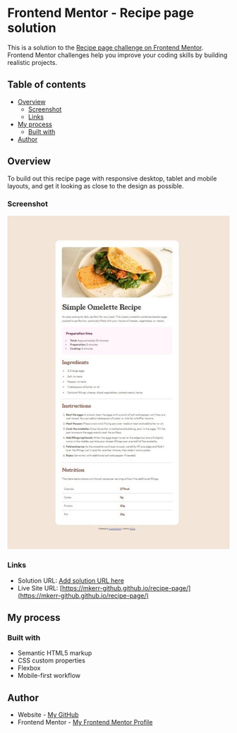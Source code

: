 # Frontend Mentor - Recipe page solution

This is a solution to the [Recipe page challenge on Frontend Mentor](https://www.frontendmentor.io/challenges/recipe-page-KiTsR8QQKm). Frontend Mentor challenges help you improve your coding skills by building realistic projects. 

## Table of contents

- [Overview](#overview)
  - [Screenshot](#screenshot)
  - [Links](#links)
- [My process](#my-process)
  - [Built with](#built-with)
- [Author](#author)


## Overview

To build out this recipe page with responsive desktop, tablet and mobile layouts, and get it looking as close to the design as possible.

### Screenshot

![](./screenshot.jpg)

### Links

- Solution URL: [Add solution URL here](https://your-solution-url.com)
- Live Site URL: [https://mkerr-github.github.io/recipe-page/](https://mkerr-github.github.io/recipe-page/)

## My process

### Built with

- Semantic HTML5 markup
- CSS custom properties
- Flexbox
- Mobile-first workflow

## Author

- Website - [My GitHub](https://https://github.com/mkerr-github)
- Frontend Mentor - [My Frontend Mentor Profile](https://www.frontendmentor.io/profile/mkerr-github)


